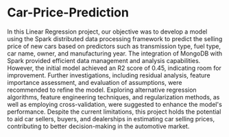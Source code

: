 # Car-Price-Prediction
In this Linear Regression project, our objective was to develop a model using the Spark distributed data processing framework to predict the selling price of new cars based on predictors such as transmission type, fuel type, car name, owner, and manufacturing year. The integration of MongoDB with Spark provided efficient data management and analysis capabilities. However, the initial model achieved an R2 score of 0.45, indicating room for improvement. Further investigations, including residual analysis, feature importance assessment, and evaluation of assumptions, were recommended to refine the model. Exploring alternative regression algorithms, feature engineering techniques, and regularization methods, as well as employing cross-validation, were suggested to enhance the model's performance. Despite the current limitations, this project holds the potential to aid car sellers, buyers, and dealerships in estimating car selling prices, contributing to better decision-making in the automotive market.
